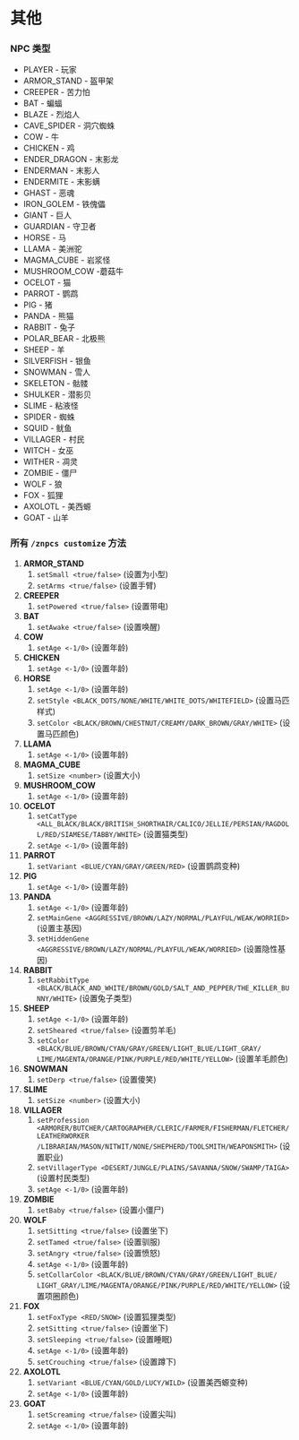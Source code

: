 # 其他

### NPC 类型

* PLAYER - 玩家
* ARMOR_STAND - 盔甲架
* CREEPER - 苦力怕
* BAT - 蝙蝠
* BLAZE - 烈焰人
* CAVE_SPIDER - 洞穴蜘蛛
* COW - 牛
* CHICKEN - 鸡
* ENDER_DRAGON - 末影龙
* ENDERMAN - 末影人
* ENDERMITE - 末影螨
* GHAST - 恶魂
* IRON_GOLEM - 铁傀儡
* GIANT - 巨人
* GUARDIAN - 守卫者
* HORSE - 马
* LLAMA - 美洲驼
* MAGMA_CUBE - 岩浆怪
* MUSHROOM_COW -蘑菇牛
* OCELOT - 猫
* PARROT - 鹦鹉
* PIG - 猪
* PANDA - 熊猫
* RABBIT - 兔子
* POLAR_BEAR - 北极熊
* SHEEP - 羊
* SILVERFISH - 银鱼
* SNOWMAN - 雪人
* SKELETON - 骷髅
* SHULKER - 潜影贝
* SLIME - 粘液怪
* SPIDER - 蜘蛛
* SQUID - 鱿鱼
* VILLAGER - 村民
* WITCH - 女巫
* WITHER - 凋灵
* ZOMBIE - 僵尸
* WOLF - 狼
* FOX - 狐狸
* AXOLOTL - 美西螈
* GOAT - 山羊

### 所有 `/znpcs customize` 方法

1. **ARMOR_STAND**
    1. `setSmall <true/false>` (设置为小型)
    2. `setArms <true/false>` (设置手臂)
2. **CREEPER**
    1. `setPowered <true/false>` (设置带电)
3. **BAT**
    1. `setAwake <true/false>` (设置唤醒)
4. **COW**
    1. `setAge <-1/0>` (设置年龄)
5. **CHICKEN**
    1. `setAge <-1/0>` (设置年龄)
6. **HORSE**
    1. `setAge <-1/0>` (设置年龄)
    2. `setStyle <BLACK_DOTS/NONE/WHITE/WHITE_DOTS/WHITEFIELD>` (设置马匹样式)
    3. `setColor <BLACK/BROWN/CHESTNUT/CREAMY/DARK_BROWN/GRAY/WHITE>` (设置马匹颜色)
7. **LLAMA**
    1. `setAge <-1/0>` (设置年龄)
8. **MAGMA_CUBE**
    1. `setSize <number>` (设置大小)
9. **MUSHROOM_COW**
    1. `setAge <-1/0>` (设置年龄)
10. **OCELOT**
    1. `setCatType <ALL_BLACK/BLACK/BRITISH_SHORTHAIR/CALICO/JELLIE/PERSIAN/RAGDOLL/RED/SIAMESE/TABBY/WHITE>` (设置猫类型)
    2. `setAge <-1/0>` (设置年龄)
11. **PARROT**
    1. `setVariant <BLUE/CYAN/GRAY/GREEN/RED>` (设置鹦鹉变种)
12. **PIG**
    1. `setAge <-1/0>` (设置年龄)
13. **PANDA**
    1. `setAge <-1/0>` (设置年龄)
    2. `setMainGene <AGGRESSIVE/BROWN/LAZY/NORMAL/PLAYFUL/WEAK/WORRIED>` (设置主基因)
    3. `setHiddenGene <AGGRESSIVE/BROWN/LAZY/NORMAL/PLAYFUL/WEAK/WORRIED>` (设置隐性基因)
14. **RABBIT**
    1. `setRabbitType <BLACK/BLACK_AND_WHITE/BROWN/GOLD/SALT_AND_PEPPER/THE_KILLER_BUNNY/WHITE>` (设置兔子类型)
15. **SHEEP**
    1. `setAge <-1/0>` (设置年龄)
    2. `setSheared <true/false>` (设置剪羊毛)
    3. `setColor <BLACK/BLUE/BROWN/CYAN/GRAY/GREEN/LIGHT_BLUE/LIGHT_GRAY/
       LIME/MAGENTA/ORANGE/PINK/PURPLE/RED/WHITE/YELLOW>` (设置羊毛颜色)
16. **SNOWMAN**
    1. `setDerp <true/false>` (设置傻笑)
17. **SLIME**
    1. `setSize <number>` (设置大小)
18. **VILLAGER**
    1. `setProfession <ARMORER/BUTCHER/CARTOGRAPHER/CLERIC/FARMER/FISHERMAN/FLETCHER/LEATHERWORKER
       /LIBRARIAN/MASON/NITWIT/NONE/SHEPHERD/TOOLSMITH/WEAPONSMITH>` (设置职业)
    2. `setVillagerType <DESERT/JUNGLE/PLAINS/SAVANNA/SNOW/SWAMP/TAIGA>` (设置村民类型)
    3. `setAge <-1/0>` (设置年龄)
19. **ZOMBIE**
    1. `setBaby <true/false>` (设置小僵尸)
20. **WOLF**
    1. `setSitting <true/false>` (设置坐下)
    2. `setTamed <true/false>` (设置驯服)
    3. `setAngry <true/false>` (设置愤怒)
    4. `setAge <-1/0>` (设置年龄)
    5. `setCollarColor <BLACK/BLUE/BROWN/CYAN/GRAY/GREEN/LIGHT_BLUE/
       LIGHT_GRAY/LIME/MAGENTA/ORANGE/PINK/PURPLE/RED/WHITE/YELLOW>` (设置项圈颜色)
21. **FOX**
    1. `setFoxType <RED/SNOW>` (设置狐狸类型)
    2. `setSitting <true/false>` (设置坐下)
    3. `setSleeping <true/false>` (设置睡眠)
    4. `setAge <-1/0>` (设置年龄)
    5. `setCrouching <true/false>` (设置蹲下)
22. **AXOLOTL**
    1. `setVariant <BLUE/CYAN/GOLD/LUCY/WILD>` (设置美西螈变种)
    2. `setAge <-1/0>` (设置年龄)
23. **GOAT**
    1. `setScreaming <true/false>` (设置尖叫)
    2. `setAge <-1/0>` (设置年龄)